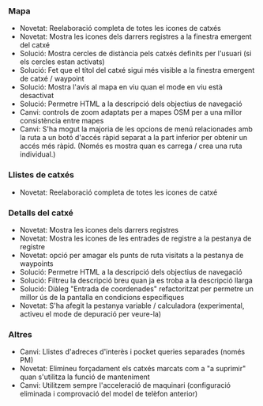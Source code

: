 ### Mapa
- Novetat: Reelaboració completa de totes les icones de catxés
- Novetat: Mostra les icones dels darrers registres a la finestra emergent del catxé
- Solució: Mostra cercles de distància pels catxés definits per l'usuari (si els cercles estan activats)
- Solució: Fet que el títol del catxé sigui més visible a la finestra emergent de catxé / waypoint
- Solució: Mostra l'avís al mapa en viu quan el mode en viu està desactivat
- Solució: Permetre HTML a la descripció dels objectius de navegació
- Canvi: controls de zoom adaptats per a mapes OSM per a una millor consistència entre mapes
- Canvi: S'ha mogut la majoria de les opcions de menú relacionades amb la ruta a un botó d'accés ràpid separat a la part inferior per obtenir un accés més ràpid. (Només es mostra quan es carrega / crea una ruta individual.)

### Llistes de catxés
- Novetat: Reelaboració completa de totes les icones de catxé

### Detalls del catxé
- Novetat: Mostra les icones dels darrers registres
- Novetat: Mostra les icones de les entrades de registre a la pestanya de registre
- Novetat: opció per amagar els punts de ruta visitats a la pestanya de waypoints
- Solució: Permetre HTML a la descripció dels objectius de navegació
- Solució: Filtreu la descripció breu quan ja es troba a la descripció llarga
- Solució: Diàleg "Entrada de coordenades" refactoritzat per permetre un millor ús de la pantalla en condicions específiques
- Novetat: S'ha afegit la pestanya variable / calculadora (experimental, activeu el mode de depuració per veure-la)

### Altres
- Canvi: Llistes d'adreces d'interès i pocket queries separades (només PM)
- Novetat: Elimineu forçadament els catxés marcats com a "a suprimir" quan s'utilitza la funció de manteniment
- Canvi: Utilitzem sempre l'acceleració de maquinari (configuració eliminada i comprovació del model de telèfon anterior)
